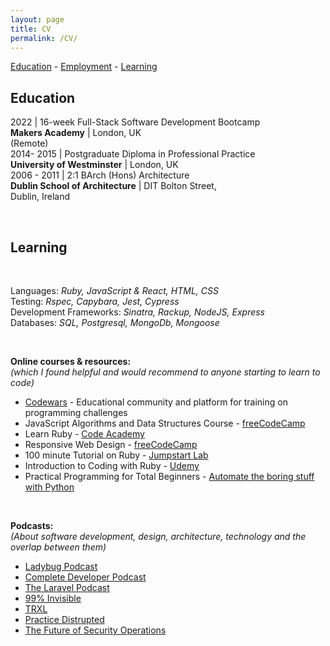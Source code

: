 ```yaml
---
layout: page
title: CV
permalink: /CV/
---
```


[Education](#education) - [Employment](#employment) - [Learning](#learning)

## Education

2022 | 16-week Full-Stack Software Development Bootcamp <br> **Makers Academy** | London, UK <br> (Remote) <br>
2014- 2015 | Postgraduate Diploma in Professional Practice <br> **University of Westminster** | London, UK <br>
2006 - 2011 | 2:1 BArch (Hons) Architecture <br> **Dublin School of Architecture** | DIT Bolton Street, <br> Dublin, Ireland <br>

<br>

## Learning

<br>

Languages: _Ruby, JavaScript & React, HTML, CSS_ <br>
Testing: _Rspec, Capybara, Jest, Cypress_<br>
Development Frameworks: _Sinatra, Rackup, NodeJS, Express_<br>
Databases: _SQL, Postgresql, MongoDb, Mongoose_<br>

<br>

**Online courses & resources:**<br>
_(which I found helpful and would recommend to anyone starting to learn to code)_

- [Codewars](https://www.codewars.com/users/mmguinness) - Educational community and platform for training on programming challenges
- JavaScript Algorithms and Data Structures Course - [freeCodeCamp](https://www.freecodecamp.org/learn/javascript-algorithms-and-data-structures/) <br>
- Learn Ruby - [Code Academy](https://www.codecademy.com/learn/learn-ruby) <br>
- Responsive Web Design - [freeCodeCamp](https://www.freecodecamp.org/learn/responsive-web-design) <br>
- 100 minute Tutorial on Ruby - [Jumpstart Lab](http://tutorials.jumpstartlab.com/projects/ruby_in_100_minutes.html) <br>
- Introduction to Coding with Ruby - [Udemy](https://www.udemy.com/course/newbie-to-ruby/) <br>
- Practical Programming for Total Beginners - [Automate the boring stuff with Python](https://automatetheboringstuff.com/) <br>

<br>

**Podcasts:**<br>
_(About software development, design, architecture, technology and the overlap between them)_

- [Ladybug Podcast](https://www.ladybug.dev/about)
- [Complete Developer Podcast](https://completedeveloperpodcast.com/)
- [The Laravel Podcast](https://laravelpodcast.com/episodes/apis-with-jess-archer)
- [99% Invisible](https://99percentinvisible.org/)
- [TRXL](https://www.trxl.co/)
- [Practice Distrupted](https://practiceofarchitecture.com/podcast/)
- [The Future of Security Operations](https://www.tines.com/podcast/)
